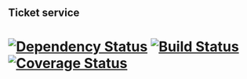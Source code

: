 ## Ticket service
# [![Dependency Status](https://www.versioneye.com/user/projects/59b1404f368b08003d0e8441/badge.svg?style=flat-square)](https://www.versioneye.com/user/projects/59b1404f368b08003d0e8441)  [![Build Status](https://travis-ci.org/olegbal/Ticket-service.svg?branch=master)](https://travis-ci.org/olegbal/Ticket-service)[![Coverage Status](https://coveralls.io/repos/github/olegbal/Ticket-service/badge.svg?branch=master)](https://coveralls.io/github/olegbal/Ticket-service?branch=master)
